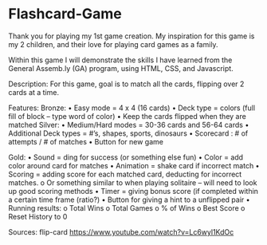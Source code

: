 # Flashcard-Game

Thank you for playing my 1st game creation. My inspiration for this game is my 2 children, and their love for playing card games as a family.

Within this game I will demonstrate the skills I have learned from the General Assemb.ly (GA) program, using HTML, CSS, and Javascript.

Description:
For this game, goal is to match all the cards, flipping over 2 cards at a time.

Features:
Bronze:
•	Easy mode = 4 x 4 (16 cards)
•	Deck type = colors (full fill of block – type word of color)
•	Keep the cards flipped when they are matched
Silver:
•	Medium/Hard modes = 30-36 cards and 56-64 cards
•	Additional Deck types = #’s, shapes, sports, dinosaurs
•	Scorecard : # of attempts / # of matches
•	Button for new game

Gold:
•	Sound = ding for success (or something else fun)
•	Color = add color around card for matches
•	Animation = shake card if incorrect match
•	Scoring = adding score for each matched card, deducting for incorrect matches.
    o	Or something similar to when playing solitaire – will need to look up good scoring methods
•	Timer = giving bonus score (if completed within a certain time frame (ratio?)
•	Button for giving a hint to a unflipped pair
•	Running results:
    o	Total Wins
    o	Total Games
    o	% of Wins
    o	Best Score
    o	Reset History to 0




Sources: flip-card https://www.youtube.com/watch?v=Lc6wyl1KdOc